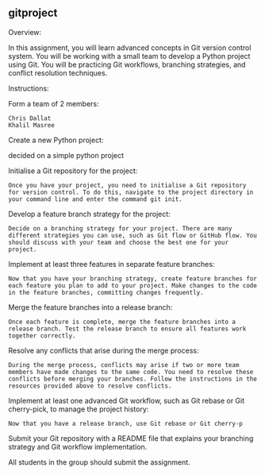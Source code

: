 ## gitproject

Overview:

In this assignment, you will learn advanced concepts in Git version control system. You will be working with a small team to develop a Python project using Git. You will be practicing Git workflows, branching strategies, and conflict resolution techniques.

Instructions:

Form a team of 2 members:

    Chris Dallat
    Khalil Masree

Create a new Python project:

decided on a simple python project

    

Initialise a Git repository for the project:

    Once you have your project, you need to initialise a Git repository for version control. To do this, navigate to the project directory in your command line and enter the command git init.

Develop a feature branch strategy for the project:

    Decide on a branching strategy for your project. There are many different strategies you can use, such as Git flow or GitHub flow. You should discuss with your team and choose the best one for your project.

Implement at least three features in separate feature branches:

    Now that you have your branching strategy, create feature branches for each feature you plan to add to your project. Make changes to the code in the feature branches, committing changes frequently.

Merge the feature branches into a release branch:

    Once each feature is complete, merge the feature branches into a release branch. Test the release branch to ensure all features work together correctly.

Resolve any conflicts that arise during the merge process:

    During the merge process, conflicts may arise if two or more team members have made changes to the same code. You need to resolve these conflicts before merging your branches. Follow the instructions in the resources provided above to resolve conflicts.

Implement at least one advanced Git workflow, such as Git rebase or Git cherry-pick, to manage the project history:

    Now that you have a release branch, use Git rebase or Git cherry-p

Submit your Git repository with a README file that explains your branching strategy and Git workflow implementation.

 

All students in the group should submit the assignment.